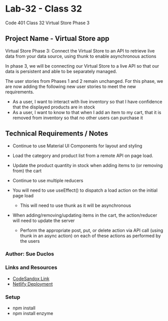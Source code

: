 # Lab-32 - Class 32

Code 401 Class 32 Virtual Store Phase 3

## Project Name - Virtual Store app

Virtual Store Phase 3: Connect the Virtual Store to an API to retrieve live data from your data source, using thunk to enable asynchronous actions

In phase 3, we will be connecting our Virtual Store to a live API so that our data is persistent and able to be separately managed.

The user stories from Phases 1 and 2 remain unchanged. For this phase, we are now adding the following new user stories to meet the new requirements.

* As a user, I want to interact with live inventory so that I have confidence that the displayed products are in stock
* As a user, I want to know to that when I add an item to my cart, that it is removed from inventory so that no other users can purchase it

## Technical Requirements / Notes

* Continue to use Material UI Components for layout and styling
* Load the category and product list from a remote API on page load.
* Update the product quantity in stock when adding items to (or removing from) the cart
* Continue to use multiple reducers

* You will need to use useEffect() to dispatch a load action on the initial page load
  * This will need to use thunk as it will be asynchronous
* When adding/removing/updating items in the cart, the action/reducer will need to update the server
  * Perform the appropriate post, put, or delete action via API call (using thunk in an async action) on each of these actions as performed by the users

### Author: Sue Duclos

### Links and Resources

- [CodeSandox Link](https://codesandbox.io/s/lab-32-redux-asynchronous-actions-7yw3x)
- [Netlify Deployment](www.abc.com)

### Setup

* npm install
* npm install enzyme

